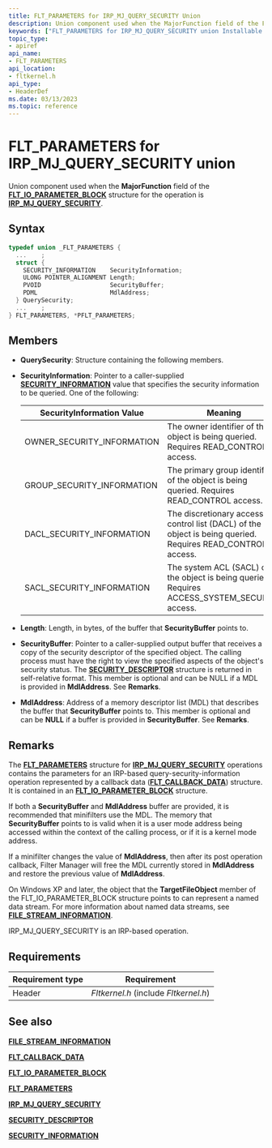 ```yaml
---
title: FLT_PARAMETERS for IRP_MJ_QUERY_SECURITY Union
description: Union component used when the MajorFunction field of the FLT_IO_PARAMETER_BLOCK structure for the operation is IRP_MJ_QUERY_SECURITY.
keywords: ["FLT_PARAMETERS for IRP_MJ_QUERY_SECURITY union Installable File System Drivers", "FLT_PARAMETERS union Installable File System Drivers", "PFLT_PARAMETERS union pointer Installable File System Drivers"]
topic_type:
- apiref
api_name:
- FLT_PARAMETERS
api_location:
- fltkernel.h
api_type:
- HeaderDef
ms.date: 03/13/2023
ms.topic: reference
---
```


# FLT_PARAMETERS for IRP_MJ_QUERY_SECURITY union

Union component used when the **MajorFunction** field of the [**FLT_IO_PARAMETER_BLOCK**](/windows-hardware/drivers/ddi/fltkernel/ns-fltkernel-_flt_io_parameter_block) structure for the operation is [**IRP_MJ_QUERY_SECURITY**](irp-mj-query-security.md).

## Syntax

``` C
typedef union _FLT_PARAMETERS {
  ...    ;
  struct {
    SECURITY_INFORMATION    SecurityInformation;
    ULONG POINTER_ALIGNMENT Length;
    PVOID                   SecurityBuffer;
    PDML                    MdlAddress;
  } QuerySecurity;
  ...    ;
} FLT_PARAMETERS, *PFLT_PARAMETERS;
```

## Members

- **QuerySecurity**: Structure containing the following members.

- **SecurityInformation**: Pointer to a caller-supplied [**SECURITY_INFORMATION**](security-information.md) value that specifies the security information to be queried. One of the following:

  | SecurityInformation Value | Meaning |
  | ------------------------- | ------- |
  | OWNER_SECURITY_INFORMATION | The owner identifier of the object is being queried. Requires READ_CONTROL access. |
  | GROUP_SECURITY_INFORMATION | The primary group identifier of the object is being queried. Requires READ_CONTROL access. |
  | DACL_SECURITY_INFORMATION | The discretionary access control list (DACL) of the object is being queried. Requires READ_CONTROL access. |
  | SACL_SECURITY_INFORMATION | The system ACL (SACL) of the object is being queried. Requires ACCESS_SYSTEM_SECURITY access. |

- **Length**: Length, in bytes, of the buffer that **SecurityBuffer** points to.

- **SecurityBuffer**: Pointer to a caller-supplied output buffer that receives a copy of the security descriptor of the specified object. The calling process must have the right to view the specified aspects of the object's security status. The [**SECURITY_DESCRIPTOR**](/previous-versions/windows/hardware/drivers/ff556610(v=vs.85)) structure is returned in self-relative format. This member is optional and can be NULL if a MDL is provided in **MdlAddress**. See **Remarks**.

- **MdlAddress**: Address of a memory descriptor list (MDL) that describes the buffer that **SecurityBuffer** points to. This member is optional and can be **NULL** if a buffer is provided in **SecurityBuffer**. See **Remarks**.

## Remarks

The [**FLT_PARAMETERS**](/windows-hardware/drivers/ddi/fltkernel/ns-fltkernel-_flt_parameters) structure for [**IRP_MJ_QUERY_SECURITY**](irp-mj-query-security.md) operations contains the parameters for an IRP-based query-security-information operation represented by a callback data ([**FLT_CALLBACK_DATA**](/windows-hardware/drivers/ddi/fltkernel/ns-fltkernel-_flt_callback_data)) structure. It is contained in an [**FLT_IO_PARAMETER_BLOCK**](/windows-hardware/drivers/ddi/fltkernel/ns-fltkernel-_flt_io_parameter_block) structure.

If both a **SecurityBuffer** and **MdlAddress** buffer are provided, it is recommended that minifilters use the MDL. The memory that **SecurityBuffer** points to is valid when it is a user mode address being accessed within the context of the calling process, or if it is a kernel mode address.

If a minifilter changes the value of **MdlAddress**, then after its post operation callback, Filter Manager will free the MDL currently stored in **MdlAddress** and restore the previous value of **MdlAddress**.

On Windows XP and later, the object that the **TargetFileObject** member of the FLT_IO_PARAMETER_BLOCK structure points to can represent a named data stream. For more information about named data streams, see [**FILE_STREAM_INFORMATION**](/windows-hardware/drivers/ddi/ntifs/ns-ntifs-_file_stream_information).

IRP_MJ_QUERY_SECURITY is an IRP-based operation.

## Requirements

| Requirement type | Requirement |
| ---------------- | ----------- |
| Header | *Fltkernel.h* (include *Fltkernel.h*) |

## See also

[**FILE_STREAM_INFORMATION**](/windows-hardware/drivers/ddi/ntifs/ns-ntifs-_file_stream_information)

[**FLT_CALLBACK_DATA**](/windows-hardware/drivers/ddi/fltkernel/ns-fltkernel-_flt_callback_data)

[**FLT_IO_PARAMETER_BLOCK**](/windows-hardware/drivers/ddi/fltkernel/ns-fltkernel-_flt_io_parameter_block)

[**FLT_PARAMETERS**](/windows-hardware/drivers/ddi/fltkernel/ns-fltkernel-_flt_parameters)

[**IRP_MJ_QUERY_SECURITY**](irp-mj-query-security.md)

[**SECURITY_DESCRIPTOR**](/previous-versions/windows/hardware/drivers/ff556610(v=vs.85))

[**SECURITY_INFORMATION**](security-information.md)
